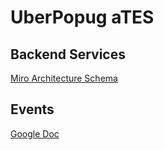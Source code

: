 # UberPopug aTES
## Backend Services


[Miro Architecture Schema](https://miro.com/app/board/uXjVNsuQUCU=/?share_link_id=597800355682)

## Events
[Google Doc](https://docs.google.com/document/d/1xOntxr0e8vPxLQ8QfFGZ7BrVkx4BfzD6ImUzUyefGZs/edit?usp=sharing)
